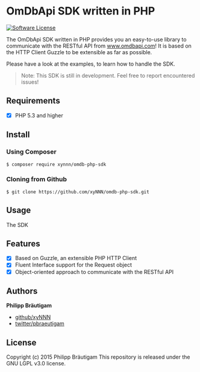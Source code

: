 # OmDbApi SDK written in PHP

[![Software License](https://img.shields.io/badge/license-LGPL%203.0-brightgreen.svg?style=flat-square)](LICENSE)

The OmDbApi SDK written in PHP provides you an easy-to-use library to communicate with the RESTful API from www.omdbapi.com!
It is based on the HTTP Client Guzzle to be extensible as far as possible.

Please have a look at the examples, to learn how to handle the SDK.

> Note: This SDK is still in development. Feel free to report encountered issues!

## Requirements

- [x] PHP 5.3 and higher

## Install

### Using Composer

    $ composer require xynnn/omdb-php-sdk

### Cloning from Github

    $ git clone https://github.com/xyNNN/omdb-php-sdk.git

## Usage

The SDK

## Features

- [x] Based on Guzzle, an extensible PHP HTTP Client
- [x] Fluent Interface support for the Request object
- [x] Object-oriented approach to communicate with the RESTful API

## Authors

**Philipp Bräutigam**

+ [github/xyNNN](https://github.com/xyNNN)
+ [twitter/pbraeutigam](http://twitter.com/pbraeutigam)

## License
Copyright (c) 2015 Philipp Bräutigam
This repository is released under the GNU LGPL v3.0 license.